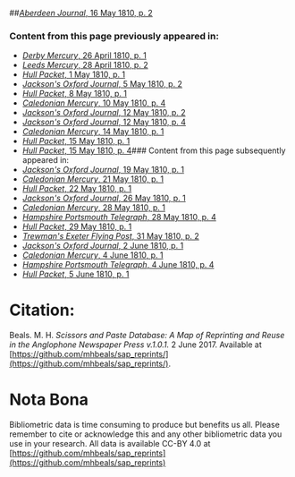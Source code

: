 ##[*Aberdeen Journal*, 16 May 1810, p. 2](https://mhbeals.github.io/sap_html/Aberdeen-Journal/Aberdeen-Journal-16-May-1810-p-2)

### Content from this page previously appeared in:
+ [*Derby Mercury*, 26 April 1810, p. 1](https://mhbeals.github.io/sap_html/Derby-Mercury/Derby-Mercury-26-April-1810-p-1)
+ [*Leeds Mercury*, 28 April 1810, p. 2](https://mhbeals.github.io/sap_html/Leeds-Mercury/Leeds-Mercury-28-April-1810-p-2)
+ [*Hull Packet*, 1 May 1810, p. 1](https://mhbeals.github.io/sap_html/Hull-Packet/Hull-Packet-1-May-1810-p-1)
+ [*Jackson's Oxford Journal*, 5 May 1810, p. 2](https://mhbeals.github.io/sap_html/Jackson's-Oxford-Journal/Jackson's-Oxford-Journal-5-May-1810-p-2)
+ [*Hull Packet*, 8 May 1810, p. 1](https://mhbeals.github.io/sap_html/Hull-Packet/Hull-Packet-8-May-1810-p-1)
+ [*Caledonian Mercury*, 10 May 1810, p. 4](https://mhbeals.github.io/sap_html/Caledonian-Mercury/Caledonian-Mercury-10-May-1810-p-4)
+ [*Jackson's Oxford Journal*, 12 May 1810, p. 2](https://mhbeals.github.io/sap_html/Jackson's-Oxford-Journal/Jackson's-Oxford-Journal-12-May-1810-p-2)
+ [*Jackson's Oxford Journal*, 12 May 1810, p. 4](https://mhbeals.github.io/sap_html/Jackson's-Oxford-Journal/Jackson's-Oxford-Journal-12-May-1810-p-4)
+ [*Caledonian Mercury*, 14 May 1810, p. 1](https://mhbeals.github.io/sap_html/Caledonian-Mercury/Caledonian-Mercury-14-May-1810-p-1)
+ [*Hull Packet*, 15 May 1810, p. 1](https://mhbeals.github.io/sap_html/Hull-Packet/Hull-Packet-15-May-1810-p-1)
+ [*Hull Packet*, 15 May 1810, p. 4](https://mhbeals.github.io/sap_html/Hull-Packet/Hull-Packet-15-May-1810-p-4)### Content from this page subsequently appeared in:
+ [*Jackson's Oxford Journal*, 19 May 1810, p. 1](https://mhbeals.github.io/sap_html/Jackson's-Oxford-Journal/Jackson's-Oxford-Journal-19-May-1810-p-1)
+ [*Caledonian Mercury*, 21 May 1810, p. 1](https://mhbeals.github.io/sap_html/Caledonian-Mercury/Caledonian-Mercury-21-May-1810-p-1)
+ [*Hull Packet*, 22 May 1810, p. 1](https://mhbeals.github.io/sap_html/Hull-Packet/Hull-Packet-22-May-1810-p-1)
+ [*Jackson's Oxford Journal*, 26 May 1810, p. 1](https://mhbeals.github.io/sap_html/Jackson's-Oxford-Journal/Jackson's-Oxford-Journal-26-May-1810-p-1)
+ [*Caledonian Mercury*, 28 May 1810, p. 1](https://mhbeals.github.io/sap_html/Caledonian-Mercury/Caledonian-Mercury-28-May-1810-p-1)
+ [*Hampshire Portsmouth Telegraph*, 28 May 1810, p. 4](https://mhbeals.github.io/sap_html/Hampshire-Portsmouth-Telegraph/Hampshire-Portsmouth-Telegraph-28-May-1810-p-4)
+ [*Hull Packet*, 29 May 1810, p. 1](https://mhbeals.github.io/sap_html/Hull-Packet/Hull-Packet-29-May-1810-p-1)
+ [*Trewman's Exeter Flying Post*, 31 May 1810, p. 2](https://mhbeals.github.io/sap_html/Trewman's-Exeter-Flying-Post/Trewman's-Exeter-Flying-Post-31-May-1810-p-2)
+ [*Jackson's Oxford Journal*, 2 June 1810, p. 1](https://mhbeals.github.io/sap_html/Jackson's-Oxford-Journal/Jackson's-Oxford-Journal-2-June-1810-p-1)
+ [*Caledonian Mercury*, 4 June 1810, p. 1](https://mhbeals.github.io/sap_html/Caledonian-Mercury/Caledonian-Mercury-4-June-1810-p-1)
+ [*Hampshire Portsmouth Telegraph*, 4 June 1810, p. 4](https://mhbeals.github.io/sap_html/Hampshire-Portsmouth-Telegraph/Hampshire-Portsmouth-Telegraph-4-June-1810-p-4)
+ [*Hull Packet*, 5 June 1810, p. 1](https://mhbeals.github.io/sap_html/Hull-Packet/Hull-Packet-5-June-1810-p-1)
                    
# Citation: 

Beals. M. H. *Scissors and Paste Database: A Map of Reprinting and Reuse in the Anglophone Newspaper Press v.1.0.1.* 2 June 2017. Available at [https://github.com/mhbeals/sap_reprints/](https://github.com/mhbeals/sap_reprints/). 
                    
# Nota Bona

Bibliometric data is time consuming to produce but benefits us all. Please remember to cite or acknowledge this and any other bibliometric data you use in your research. All data is available CC-BY 4.0 at [https://github.com/mhbeals/sap_reprints](https://github.com/mhbeals/sap_reprints)